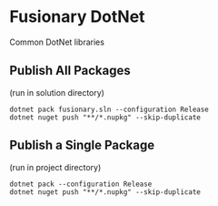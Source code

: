 # Fusionary DotNet

Common DotNet libraries

## Publish All Packages

(run in solution directory)
```shell
dotnet pack fusionary.sln --configuration Release
dotnet nuget push "**/*.nupkg" --skip-duplicate
```

## Publish a Single Package

(run in project directory)
```shell
dotnet pack --configuration Release
dotnet nuget push "**/*.nupkg" --skip-duplicate
```